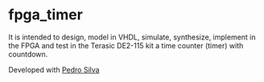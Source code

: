 # fpga_timer
It is intended to design, model in VHDL, simulate, synthesize, implement in the FPGA and test in the Terasic DE2-115 kit a time counter (timer) with countdown.

Developed with [Pedro Silva](https://github.com/pedromsilva99)
